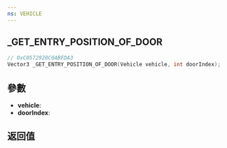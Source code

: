 ```yaml
---
ns: VEHICLE
---
```

## _GET_ENTRY_POSITION_OF_DOOR

```c
// 0xC0572928C0ABFDA3
Vector3 _GET_ENTRY_POSITION_OF_DOOR(Vehicle vehicle, int doorIndex);
```


## 參數
* **vehicle**: 
* **doorIndex**: 

## 返回值
